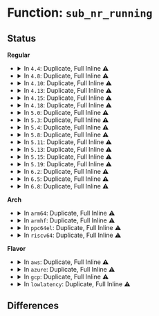 # Function: <code>sub_nr_running</code>

## Status
<b>Regular</b>
<ul>
<li>
<details>
<summary>In <code>4.4</code>: Duplicate, Full Inline ⚠️</summary>

**Collision:** Static Duplication

**Inline:** Full

**Transformation:** False

**Instances:**

```
In kernel/sched/fair.c (ffffffff810b76d7)
Location: kernel/sched/sched.h:1341
Inline: True
Inline callers:
  - kernel/sched/fair.c:dequeue_task_fair
  - kernel/sched/fair.c:throttle_cfs_rq
```
```
In kernel/sched/rt.c (ffffffff810bf8dd)
Location: kernel/sched/sched.h:1341
Inline: True
```
```
In kernel/sched/deadline.c (ffffffff810c205b)
Location: kernel/sched/sched.h:1341
Inline: True
Inline callers:
  - kernel/sched/deadline.c:__dequeue_dl_entity
```
```
In kernel/sched/stop_task.c (ffffffff810c3086)
Location: kernel/sched/sched.h:1341
Inline: True
Inline callers:
  - kernel/sched/stop_task.c:dequeue_task_stop
```
</details>
</li>
<li>
<details>
<summary>In <code>4.8</code>: Duplicate, Full Inline ⚠️</summary>

**Collision:** Static Duplication

**Inline:** Full

**Transformation:** False

**Instances:**

```
In kernel/sched/fair.c (ffffffff810bb30c)
Location: kernel/sched/sched.h:1376
Inline: True
Inline callers:
  - kernel/sched/fair.c:dequeue_task_fair
  - kernel/sched/fair.c:throttle_cfs_rq
```
```
In kernel/sched/rt.c (ffffffff810c320d)
Location: kernel/sched/sched.h:1376
Inline: True
```
```
In kernel/sched/deadline.c (ffffffff810c5a97)
Location: kernel/sched/sched.h:1376
Inline: True
Inline callers:
  - kernel/sched/deadline.c:__dequeue_dl_entity
```
```
In kernel/sched/stop_task.c (ffffffff810c6a16)
Location: kernel/sched/sched.h:1376
Inline: True
Inline callers:
  - kernel/sched/stop_task.c:dequeue_task_stop
```
</details>
</li>
<li>
<details>
<summary>In <code>4.10</code>: Duplicate, Full Inline ⚠️</summary>

**Collision:** Static Duplication

**Inline:** Full

**Transformation:** False

**Instances:**

```
In kernel/sched/fair.c (ffffffff810c1658)
Location: kernel/sched/sched.h:1415
Inline: True
Inline callers:
  - kernel/sched/fair.c:dequeue_task_fair
  - kernel/sched/fair.c:throttle_cfs_rq
```
```
In kernel/sched/rt.c (ffffffff810c926d)
Location: kernel/sched/sched.h:1415
Inline: True
```
```
In kernel/sched/deadline.c (ffffffff810cba63)
Location: kernel/sched/sched.h:1415
Inline: True
Inline callers:
  - kernel/sched/deadline.c:__dequeue_dl_entity
```
```
In kernel/sched/stop_task.c (ffffffff810cc9f6)
Location: kernel/sched/sched.h:1415
Inline: True
Inline callers:
  - kernel/sched/stop_task.c:dequeue_task_stop
```
</details>
</li>
<li>
<details>
<summary>In <code>4.13</code>: Duplicate, Full Inline ⚠️</summary>

**Collision:** Static Duplication

**Inline:** Full

**Transformation:** False

**Instances:**

```
In kernel/sched/fair.c (ffffffff810bc418)
Location: kernel/sched/sched.h:1596
Inline: True
Inline callers:
  - kernel/sched/fair.c:dequeue_task_fair
  - kernel/sched/fair.c:throttle_cfs_rq
```
```
In kernel/sched/rt.c (ffffffff810c32fd)
Location: kernel/sched/sched.h:1596
Inline: True
```
```
In kernel/sched/deadline.c (ffffffff810c58f1)
Location: kernel/sched/sched.h:1596
Inline: True
Inline callers:
  - kernel/sched/deadline.c:__dequeue_dl_entity
```
```
In kernel/sched/stop_task.c (ffffffff810cd7a6)
Location: kernel/sched/sched.h:1596
Inline: True
Inline callers:
  - kernel/sched/stop_task.c:dequeue_task_stop
```
</details>
</li>
<li>
<details>
<summary>In <code>4.15</code>: Duplicate, Full Inline ⚠️</summary>

**Collision:** Static Duplication

**Inline:** Full

**Transformation:** False

**Instances:**

```
In kernel/sched/fair.c (ffffffff810c425e)
Location: kernel/sched/sched.h:1635
Inline: True
Inline callers:
  - kernel/sched/fair.c:dequeue_task_fair
  - kernel/sched/fair.c:throttle_cfs_rq
```
```
In kernel/sched/rt.c (ffffffff810ca959)
Location: kernel/sched/sched.h:1635
Inline: True
```
```
In kernel/sched/deadline.c (ffffffff810cd011)
Location: kernel/sched/sched.h:1635
Inline: True
Inline callers:
  - kernel/sched/deadline.c:__dequeue_dl_entity
```
```
In kernel/sched/stop_task.c (ffffffff810d4ff6)
Location: kernel/sched/sched.h:1635
Inline: True
Inline callers:
  - kernel/sched/stop_task.c:dequeue_task_stop
```
</details>
</li>
<li>
<details>
<summary>In <code>4.18</code>: Duplicate, Full Inline ⚠️</summary>

**Collision:** Static Duplication

**Inline:** Full

**Transformation:** False

**Instances:**

```
In kernel/sched/fair.c (ffffffff810ca966)
Location: kernel/sched/sched.h:1679
Inline: True
Inline callers:
  - kernel/sched/fair.c:dequeue_task_fair
  - kernel/sched/fair.c:throttle_cfs_rq
```
```
In kernel/sched/rt.c (ffffffff810d2679)
Location: kernel/sched/sched.h:1679
Inline: True
```
```
In kernel/sched/deadline.c (ffffffff810d4f6e)
Location: kernel/sched/sched.h:1679
Inline: True
Inline callers:
  - kernel/sched/deadline.c:__dequeue_dl_entity
```
```
In kernel/sched/stop_task.c (ffffffff810dcfc5)
Location: kernel/sched/sched.h:1679
Inline: True
Inline callers:
  - kernel/sched/stop_task.c:dequeue_task_stop
```
</details>
</li>
<li>
<details>
<summary>In <code>5.0</code>: Duplicate, Full Inline ⚠️</summary>

**Collision:** Static Duplication

**Inline:** Full

**Transformation:** False

**Instances:**

```
In kernel/sched/fair.c (ffffffff810d5053)
Location: kernel/sched/sched.h:1833
Inline: True
Inline callers:
  - kernel/sched/fair.c:dequeue_task_fair
  - kernel/sched/fair.c:throttle_cfs_rq
```
```
In kernel/sched/rt.c (ffffffff810dbfe9)
Location: kernel/sched/sched.h:1833
Inline: True
```
```
In kernel/sched/deadline.c (ffffffff810de91e)
Location: kernel/sched/sched.h:1833
Inline: True
Inline callers:
  - kernel/sched/deadline.c:__dequeue_dl_entity
```
```
In kernel/sched/stop_task.c (ffffffff810e6c25)
Location: kernel/sched/sched.h:1833
Inline: True
Inline callers:
  - kernel/sched/stop_task.c:dequeue_task_stop
```
</details>
</li>
<li>
<details>
<summary>In <code>5.3</code>: Duplicate, Full Inline ⚠️</summary>

**Collision:** Static Duplication

**Inline:** Full

**Transformation:** False

**Instances:**

```
In kernel/sched/fair.c (ffffffff810dc59b)
Location: kernel/sched/sched.h:1895
Inline: True
Inline callers:
  - kernel/sched/fair.c:dequeue_task_fair
  - kernel/sched/fair.c:throttle_cfs_rq
```
```
In kernel/sched/rt.c (ffffffff810e2fbd)
Location: kernel/sched/sched.h:1895
Inline: True
```
```
In kernel/sched/deadline.c (ffffffff810e5a98)
Location: kernel/sched/sched.h:1895
Inline: True
Inline callers:
  - kernel/sched/deadline.c:__dequeue_dl_entity
```
```
In kernel/sched/stop_task.c (ffffffff810ed8b5)
Location: kernel/sched/sched.h:1895
Inline: True
Inline callers:
  - kernel/sched/stop_task.c:dequeue_task_stop
```
</details>
</li>
<li>
<details>
<summary>In <code>5.4</code>: Duplicate, Full Inline ⚠️</summary>

**Collision:** Static Duplication

**Inline:** Full

**Transformation:** False

**Instances:**

```
In kernel/sched/fair.c (ffffffff810e69d0)
Location: kernel/sched/sched.h:1938
Inline: True
Inline callers:
  - kernel/sched/fair.c:dequeue_task_fair
  - kernel/sched/fair.c:throttle_cfs_rq
```
```
In kernel/sched/rt.c (ffffffff810ed9ad)
Location: kernel/sched/sched.h:1938
Inline: True
```
```
In kernel/sched/deadline.c (ffffffff810f0ebe)
Location: kernel/sched/sched.h:1938
Inline: True
Inline callers:
  - kernel/sched/deadline.c:__dequeue_dl_entity
```
```
In kernel/sched/stop_task.c (ffffffff810f9485)
Location: kernel/sched/sched.h:1938
Inline: True
Inline callers:
  - kernel/sched/stop_task.c:dequeue_task_stop
```
</details>
</li>
<li>
<details>
<summary>In <code>5.8</code>: Duplicate, Full Inline ⚠️</summary>

**Collision:** Static Duplication

**Inline:** Full

**Transformation:** False

**Instances:**

```
In kernel/sched/fair.c (ffffffff810f0b47)
Location: kernel/sched/sched.h:1971
Inline: True
Inline callers:
  - kernel/sched/fair.c:dequeue_task_fair
  - kernel/sched/fair.c:throttle_cfs_rq
```
```
In kernel/sched/rt.c (ffffffff810f7755)
Location: kernel/sched/sched.h:1971
Inline: True
Inline callers:
  - kernel/sched/rt.c:dequeue_rt_stack
  - kernel/sched/rt.c:update_curr_rt
```
```
In kernel/sched/deadline.c (ffffffff810f9fae)
Location: kernel/sched/sched.h:1971
Inline: True
Inline callers:
  - kernel/sched/deadline.c:__dequeue_dl_entity
```
```
In kernel/sched/stop_task.c (ffffffff811035a5)
Location: kernel/sched/sched.h:1971
Inline: True
Inline callers:
  - kernel/sched/stop_task.c:dequeue_task_stop
```
</details>
</li>
<li>
<details>
<summary>In <code>5.11</code>: Duplicate, Full Inline ⚠️</summary>

**Collision:** Static Duplication

**Inline:** Full

**Transformation:** False

**Instances:**

```
In kernel/sched/fair.c (ffffffff810ef717)
Location: kernel/sched/sched.h:2080
Inline: True
Inline callers:
  - kernel/sched/fair.c:dequeue_task_fair
  - kernel/sched/fair.c:throttle_cfs_rq
```
```
In kernel/sched/rt.c (ffffffff810f5567)
Location: kernel/sched/sched.h:2080
Inline: True
```
```
In kernel/sched/deadline.c (ffffffff810f835f)
Location: kernel/sched/sched.h:2080
Inline: True
Inline callers:
  - kernel/sched/deadline.c:__dequeue_dl_entity
```
```
In kernel/sched/stop_task.c (ffffffff81101ce5)
Location: kernel/sched/sched.h:2080
Inline: True
Inline callers:
  - kernel/sched/stop_task.c:dequeue_task_stop
```
</details>
</li>
<li>
<details>
<summary>In <code>5.13</code>: Duplicate, Full Inline ⚠️</summary>

**Collision:** Static Duplication

**Inline:** Full

**Transformation:** False

**Instances:**

```
In kernel/sched/fair.c (ffffffff810f1128)
Location: kernel/sched/sched.h:2094
Inline: True
Inline callers:
  - kernel/sched/fair.c:dequeue_task_fair
  - kernel/sched/fair.c:throttle_cfs_rq
```
```
In kernel/sched/rt.c (ffffffff810f7637)
Location: kernel/sched/sched.h:2094
Inline: True
```
```
In kernel/sched/deadline.c (ffffffff810fa4cf)
Location: kernel/sched/sched.h:2094
Inline: True
Inline callers:
  - kernel/sched/deadline.c:__dequeue_dl_entity
```
```
In kernel/sched/stop_task.c (ffffffff81104055)
Location: kernel/sched/sched.h:2094
Inline: True
Inline callers:
  - kernel/sched/stop_task.c:dequeue_task_stop
```
</details>
</li>
<li>
<details>
<summary>In <code>5.15</code>: Duplicate, Full Inline ⚠️</summary>

**Collision:** Static Duplication

**Inline:** Full

**Transformation:** False

**Instances:**

```
In kernel/sched/fair.c (ffffffff8110ac2f)
Location: kernel/sched/sched.h:2385
Inline: True
Inline callers:
  - kernel/sched/fair.c:dequeue_task_fair
  - kernel/sched/fair.c:throttle_cfs_rq
```
```
In kernel/sched/rt.c (ffffffff81111a77)
Location: kernel/sched/sched.h:2385
Inline: True
Inline callers:
  - kernel/sched/rt.c:dequeue_top_rt_rq
```
```
In kernel/sched/deadline.c (ffffffff8111564a)
Location: kernel/sched/sched.h:2385
Inline: True
Inline callers:
  - kernel/sched/deadline.c:__dequeue_dl_entity
```
```
In kernel/sched/stop_task.c (ffffffff811211a5)
Location: kernel/sched/sched.h:2385
Inline: True
Inline callers:
  - kernel/sched/stop_task.c:dequeue_task_stop
```
</details>
</li>
<li>
<details>
<summary>In <code>5.19</code>: Duplicate, Full Inline ⚠️</summary>

**Collision:** Static Duplication

**Inline:** Full

**Transformation:** False

**Instances:**

```
In kernel/sched/fair.c (ffffffff81126595)
Location: kernel/sched/sched.h:2380
Inline: True
Inline callers:
  - kernel/sched/fair.c:dequeue_task_fair
  - kernel/sched/fair.c:dequeue_task_fair
  - kernel/sched/fair.c:throttle_cfs_rq
  - kernel/sched/fair.c:throttle_cfs_rq
```
```
In kernel/sched/build_policy.c (ffffffff81135e5a)
Location: kernel/sched/sched.h:2380
Inline: True
Inline callers:
  - kernel/sched/build_policy.c:__dequeue_dl_entity
  - kernel/sched/build_policy.c:__dequeue_dl_entity
  - kernel/sched/build_policy.c:dequeue_top_rt_rq
  - kernel/sched/build_policy.c:dequeue_top_rt_rq
```
```
In kernel/sched/build_utility.c (ffffffff8113fbf5)
Location: kernel/sched/sched.h:2380
Inline: True
Inline callers:
  - kernel/sched/build_utility.c:dequeue_task_stop
```
</details>
</li>
<li>
<details>
<summary>In <code>6.2</code>: Duplicate, Full Inline ⚠️</summary>

**Collision:** Static Duplication

**Inline:** Full

**Transformation:** False

**Instances:**

```
In kernel/sched/fair.c (ffffffff8114f9d5)
Location: kernel/sched/sched.h:2431
Inline: True
Inline callers:
  - kernel/sched/fair.c:dequeue_task_fair
  - kernel/sched/fair.c:dequeue_task_fair
  - kernel/sched/fair.c:throttle_cfs_rq
  - kernel/sched/fair.c:throttle_cfs_rq
```
```
In kernel/sched/build_policy.c (ffffffff8116044c)
Location: kernel/sched/sched.h:2431
Inline: True
Inline callers:
  - kernel/sched/build_policy.c:__dequeue_task_dl
  - kernel/sched/build_policy.c:__dequeue_task_dl
  - kernel/sched/build_policy.c:dequeue_top_rt_rq
  - kernel/sched/build_policy.c:dequeue_top_rt_rq
```
```
In kernel/sched/build_utility.c (ffffffff81169105)
Location: kernel/sched/sched.h:2431
Inline: True
Inline callers:
  - kernel/sched/build_utility.c:dequeue_task_stop
```
</details>
</li>
<li>
<details>
<summary>In <code>6.5</code>: Duplicate, Full Inline ⚠️</summary>

**Collision:** Static Duplication

**Inline:** Full

**Transformation:** False

**Instances:**

```
In kernel/sched/fair.c (ffffffff8115e825)
Location: kernel/sched/sched.h:2477
Inline: True
Inline callers:
  - kernel/sched/fair.c:dequeue_task_fair
  - kernel/sched/fair.c:dequeue_task_fair
  - kernel/sched/fair.c:throttle_cfs_rq
  - kernel/sched/fair.c:throttle_cfs_rq
```
```
In kernel/sched/build_policy.c (ffffffff81170b6c)
Location: kernel/sched/sched.h:2477
Inline: True
Inline callers:
  - kernel/sched/build_policy.c:__dequeue_task_dl
  - kernel/sched/build_policy.c:__dequeue_task_dl
  - kernel/sched/build_policy.c:dequeue_top_rt_rq
  - kernel/sched/build_policy.c:dequeue_top_rt_rq
```
```
In kernel/sched/build_utility.c (ffffffff81179915)
Location: kernel/sched/sched.h:2477
Inline: True
Inline callers:
  - kernel/sched/build_utility.c:dequeue_task_stop
```
</details>
</li>
<li>
<details>
<summary>In <code>6.8</code>: Duplicate, Full Inline ⚠️</summary>

**Collision:** Static Duplication

**Inline:** Full

**Transformation:** False

**Instances:**

```
In kernel/sched/fair.c (ffffffff8116ce12)
Location: kernel/sched/sched.h:2529
Inline: True
Inline callers:
  - kernel/sched/fair.c:dequeue_task_fair
  - kernel/sched/fair.c:throttle_cfs_rq
```
```
In kernel/sched/build_policy.c (ffffffff8117e456)
Location: kernel/sched/sched.h:2529
Inline: True
Inline callers:
  - kernel/sched/build_policy.c:__dequeue_dl_entity
  - kernel/sched/build_policy.c:dequeue_rt_stack
  - kernel/sched/build_policy.c:update_curr_rt
```
```
In kernel/sched/build_utility.c (ffffffff8118bb25)
Location: kernel/sched/sched.h:2529
Inline: True
Inline callers:
  - kernel/sched/build_utility.c:dequeue_task_stop
```
</details>
</li>
</ul>
<b>Arch</b>
<ul>
<li>
<details>
<summary>In <code>arm64</code>: Duplicate, Full Inline ⚠️</summary>

**Collision:** Static Duplication

**Inline:** Full

**Transformation:** False

**Instances:**

```
In kernel/sched/fair.c (ffff8000101468f8)
Location: kernel/sched/sched.h:1938
Inline: True
Inline callers:
  - kernel/sched/fair.c:dequeue_task_fair
  - kernel/sched/fair.c:throttle_cfs_rq
```
```
In kernel/sched/rt.c (ffff80001014e758)
Location: kernel/sched/sched.h:1938
Inline: True
```
```
In kernel/sched/deadline.c (ffff800010152e98)
Location: kernel/sched/sched.h:1938
Inline: True
Inline callers:
  - kernel/sched/deadline.c:__dequeue_dl_entity
```
```
In kernel/sched/stop_task.c (ffff80001015dda0)
Location: kernel/sched/sched.h:1938
Inline: True
Inline callers:
  - kernel/sched/stop_task.c:dequeue_task_stop
```
</details>
</li>
<li>
<details>
<summary>In <code>armhf</code>: Duplicate, Full Inline ⚠️</summary>

**Collision:** Static Duplication

**Inline:** Full

**Transformation:** False

**Instances:**

```
In kernel/sched/fair.c (c0394c28)
Location: kernel/sched/sched.h:1938
Inline: True
Inline callers:
  - kernel/sched/fair.c:dequeue_task_fair
  - kernel/sched/fair.c:throttle_cfs_rq
```
```
In kernel/sched/rt.c (c039bca0)
Location: kernel/sched/sched.h:1938
Inline: True
```
```
In kernel/sched/deadline.c (c039f8c0)
Location: kernel/sched/sched.h:1938
Inline: True
Inline callers:
  - kernel/sched/deadline.c:__dequeue_dl_entity
```
```
In kernel/sched/stop_task.c (c03a9bfc)
Location: kernel/sched/sched.h:1938
Inline: True
Inline callers:
  - kernel/sched/stop_task.c:dequeue_task_stop
```
</details>
</li>
<li>
<details>
<summary>In <code>ppc64el</code>: Duplicate, Full Inline ⚠️</summary>

**Collision:** Static Duplication

**Inline:** Full

**Transformation:** False

**Instances:**

```
In kernel/sched/fair.c (c000000000197cd0)
Location: kernel/sched/sched.h:1938
Inline: True
Inline callers:
  - kernel/sched/fair.c:dequeue_task_fair
  - kernel/sched/fair.c:throttle_cfs_rq
```
```
In kernel/sched/rt.c (c0000000001a0bac)
Location: kernel/sched/sched.h:1938
Inline: True
Inline callers:
  - kernel/sched/rt.c:dequeue_top_rt_rq
```
```
In kernel/sched/deadline.c (c0000000001a63d0)
Location: kernel/sched/sched.h:1938
Inline: True
Inline callers:
  - kernel/sched/deadline.c:__dequeue_dl_entity
```
```
In kernel/sched/stop_task.c (c0000000001b29b8)
Location: kernel/sched/sched.h:1938
Inline: True
Inline callers:
  - kernel/sched/stop_task.c:dequeue_task_stop
```
</details>
</li>
<li>
<details>
<summary>In <code>riscv64</code>: Duplicate, Full Inline ⚠️</summary>

**Collision:** Static Duplication

**Inline:** Full

**Transformation:** False

**Instances:**

```
In kernel/sched/fair.c (ffffffe0000f230a)
Location: kernel/sched/sched.h:1938
Inline: True
Inline callers:
  - kernel/sched/fair.c:dequeue_task_fair
  - kernel/sched/fair.c:throttle_cfs_rq
```
```
In kernel/sched/rt.c (ffffffe0000f7380)
Location: kernel/sched/sched.h:1938
Inline: True
```
```
In kernel/sched/deadline.c (ffffffe0000fa7be)
Location: kernel/sched/sched.h:1938
Inline: True
Inline callers:
  - kernel/sched/deadline.c:__dequeue_dl_entity
```
```
In kernel/sched/stop_task.c (ffffffe0001022de)
Location: kernel/sched/sched.h:1938
Inline: True
Inline callers:
  - kernel/sched/stop_task.c:dequeue_task_stop
```
</details>
</li>
</ul>
<b>Flavor</b>
<ul>
<li>
<details>
<summary>In <code>aws</code>: Duplicate, Full Inline ⚠️</summary>

**Collision:** Static Duplication

**Inline:** Full

**Transformation:** False

**Instances:**

```
In kernel/sched/fair.c (ffffffff810e0b80)
Location: kernel/sched/sched.h:1938
Inline: True
Inline callers:
  - kernel/sched/fair.c:dequeue_task_fair
  - kernel/sched/fair.c:throttle_cfs_rq
```
```
In kernel/sched/rt.c (ffffffff810e77ed)
Location: kernel/sched/sched.h:1938
Inline: True
```
```
In kernel/sched/deadline.c (ffffffff810ea2be)
Location: kernel/sched/sched.h:1938
Inline: True
Inline callers:
  - kernel/sched/deadline.c:__dequeue_dl_entity
```
```
In kernel/sched/stop_task.c (ffffffff810f2885)
Location: kernel/sched/sched.h:1938
Inline: True
Inline callers:
  - kernel/sched/stop_task.c:dequeue_task_stop
```
</details>
</li>
<li>
<details>
<summary>In <code>azure</code>: Duplicate, Full Inline ⚠️</summary>

**Collision:** Static Duplication

**Inline:** Full

**Transformation:** False

**Instances:**

```
In kernel/sched/fair.c (ffffffff810cfc00)
Location: kernel/sched/sched.h:1938
Inline: True
Inline callers:
  - kernel/sched/fair.c:dequeue_task_fair
  - kernel/sched/fair.c:throttle_cfs_rq
```
```
In kernel/sched/rt.c (ffffffff810d6d73)
Location: kernel/sched/sched.h:1938
Inline: True
```
```
In kernel/sched/deadline.c (ffffffff810da271)
Location: kernel/sched/sched.h:1938
Inline: True
Inline callers:
  - kernel/sched/deadline.c:__dequeue_dl_entity
```
```
In kernel/sched/stop_task.c (ffffffff810e2955)
Location: kernel/sched/sched.h:1938
Inline: True
Inline callers:
  - kernel/sched/stop_task.c:dequeue_task_stop
```
</details>
</li>
<li>
<details>
<summary>In <code>gcp</code>: Duplicate, Full Inline ⚠️</summary>

**Collision:** Static Duplication

**Inline:** Full

**Transformation:** False

**Instances:**

```
In kernel/sched/fair.c (ffffffff810dcf00)
Location: kernel/sched/sched.h:1938
Inline: True
Inline callers:
  - kernel/sched/fair.c:dequeue_task_fair
  - kernel/sched/fair.c:throttle_cfs_rq
```
```
In kernel/sched/rt.c (ffffffff810e3edd)
Location: kernel/sched/sched.h:1938
Inline: True
```
```
In kernel/sched/deadline.c (ffffffff810e73ee)
Location: kernel/sched/sched.h:1938
Inline: True
Inline callers:
  - kernel/sched/deadline.c:__dequeue_dl_entity
```
```
In kernel/sched/stop_task.c (ffffffff810ef9b5)
Location: kernel/sched/sched.h:1938
Inline: True
Inline callers:
  - kernel/sched/stop_task.c:dequeue_task_stop
```
</details>
</li>
<li>
<details>
<summary>In <code>lowlatency</code>: Duplicate, Full Inline ⚠️</summary>

**Collision:** Static Duplication

**Inline:** Full

**Transformation:** False

**Instances:**

```
In kernel/sched/fair.c (ffffffff810e8c70)
Location: kernel/sched/sched.h:1938
Inline: True
Inline callers:
  - kernel/sched/fair.c:dequeue_task_fair
  - kernel/sched/fair.c:throttle_cfs_rq
```
```
In kernel/sched/rt.c (ffffffff810efa3d)
Location: kernel/sched/sched.h:1938
Inline: True
```
```
In kernel/sched/deadline.c (ffffffff810f23ae)
Location: kernel/sched/sched.h:1938
Inline: True
Inline callers:
  - kernel/sched/deadline.c:__dequeue_dl_entity
```
```
In kernel/sched/stop_task.c (ffffffff810faa05)
Location: kernel/sched/sched.h:1938
Inline: True
Inline callers:
  - kernel/sched/stop_task.c:dequeue_task_stop
```
</details>
</li>
</ul>

## Differences
